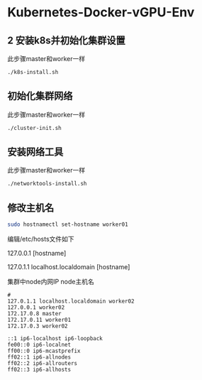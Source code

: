 # Kubernetes-Docker-vGPU-Env

## 2 安装k8s并初始化集群设置
此步骤master和worker一样

```sh
./k8s-install.sh
```

## 初始化集群网络
此步骤master和worker一样

```sh
./cluster-init.sh
```

## 安装网络工具
此步骤master和worker一样

```sh
./networktools-install.sh
```

## 修改主机名
```sh
sudo hostnamectl set-hostname worker01
```

编辑/etc/hosts文件如下

127.0.0.1 [hostname]

127.0.1.1 localhost.localdomain [hostname]

集群中node内网IP node主机名

```
#
127.0.1.1 localhost.localdomain worker02
127.0.0.1 worker02
172.17.0.8 master
172.17.0.11 worker01
172.17.0.3 worker02

::1 ip6-localhost ip6-loopback
fe00::0 ip6-localnet
ff00::0 ip6-mcastprefix
ff02::1 ip6-allnodes
ff02::2 ip6-allrouters
ff02::3 ip6-allhosts
```
